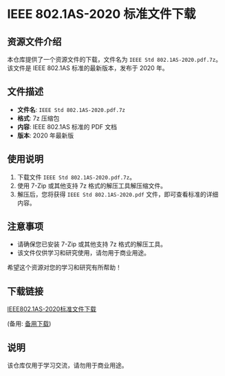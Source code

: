 # IEEE 802.1AS-2020 标准文件下载

## 资源文件介绍

本仓库提供了一个资源文件的下载，文件名为 `IEEE Std 802.1AS-2020.pdf.7z`。该文件是 IEEE 802.1AS 标准的最新版本，发布于 2020 年。

## 文件描述

- **文件名**: `IEEE Std 802.1AS-2020.pdf.7z`
- **格式**: 7z 压缩包
- **内容**: IEEE 802.1AS 标准的 PDF 文档
- **版本**: 2020 年最新版

## 使用说明

1. 下载文件 `IEEE Std 802.1AS-2020.pdf.7z`。
2. 使用 7-Zip 或其他支持 7z 格式的解压工具解压缩文件。
3. 解压后，您将获得 `IEEE Std 802.1AS-2020.pdf` 文件，即可查看标准的详细内容。

## 注意事项

- 请确保您已安装 7-Zip 或其他支持 7z 格式的解压工具。
- 该文件仅供学习和研究使用，请勿用于商业用途。

希望这个资源对您的学习和研究有所帮助！

## 下载链接
[IEEE802.1AS-2020标准文件下载](https://pan.quark.cn/s/bc7de4e65b86) 

(备用: [备用下载](https://pan.baidu.com/s/1c6lQjQbH1OZ2wiVIxRGlxQ?pwd=1234))

## 说明

该仓库仅用于学习交流，请勿用于商业用途。
